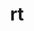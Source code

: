 ---
sub_projects:
- project_email: linux-rt-users@vger.kernel.org
  project_link_name: linux-rt-users
  project_maintainers: ''
  project_name: Linux RT Users
  project_patches_project_url: http://patches.linaro.org/api/projects/195/?format=json
  project_scm_project_url: git://git.kernel.org/pub/scm/linux/kernel/git/rt/linux-stable-rt.git
  project_project_url: n/a
- project_email: rt-app
  project_link_name: rt-app
  project_maintainers: ''
  project_name: rt-app
  project_patches_project_url: http://patches.linaro.org/api/projects/218/?format=json
  project_scm_project_url: ''
  project_project_url: https://github.com/scheduler-tools/rt-app
title: rt
---
